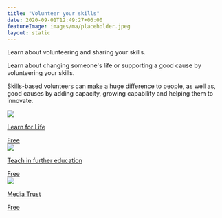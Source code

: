 ```yaml
---
title: "Volunteer your skills"
date: 2020-09-01T12:49:27+06:00
featureImage: images/ma/placeholder.jpeg
layout: static
---
```


Learn about volunteering and sharing your skills.

Learn about changing someone's life or supporting a good cause by volunteering your skills. 

Skills-based volunteers can make a huge difference to people, as well as, good causes by adding capacity, growing capability and helping them to innovate.

<a class="ma-link" href="https://www.learnforlifeenterprise.co.uk/volunteer/"><div class="ma-card ma-card-Learning"><div class="ma-icon"><img src ="/images/icon-check.png"/></div><div class="ma-name"><p>Learn for Life</p></div><div class="ma-paid-text"><span>Free</span></div></div></a><a class="ma-link" href="https://www.teach-in-further-education.campaign.gov.uk/what-is-fe-teaching/"><div class="ma-card ma-card-Learning"><div class="ma-icon"><img src ="/images/icon-check.png"/></div><div class="ma-name"><p>Teach in further education</p></div><div class="ma-paid-text"><span>Free</span></div></div></a><a class="ma-link" href="https://mediatrust.org/volunteer/"><div class="ma-card ma-card-Learning"><div class="ma-icon"><img src ="/images/icon-check.png"/></div><div class="ma-name"><p>Media Trust</p></div><div class="ma-paid-text"><span>Free</span></div></div></a>  

<br/><br/>






